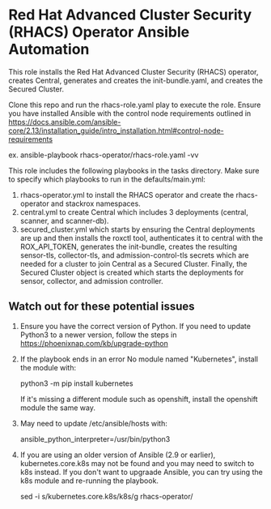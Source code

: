 # Red Hat Advanced Cluster Security (RHACS) Operator Ansible Automation

This role installs the Red Hat Advanced Cluster Security (RHACS) operator, creates Central, generates and creates the init-bundle.yaml, and creates the Secured Cluster.  

Clone this repo and run the rhacs-role.yaml play to execute the role.  Ensure you have installed Ansible with the control node requirements outlined in https://docs.ansible.com/ansible-core/2.13/installation_guide/intro_installation.html#control-node-requirements

ex. ansible-playbook rhacs-operator/rhacs-role.yaml -vv

This role includes the following playbooks in the tasks directory.  Make sure to specify which playbooks to run in the defaults/main.yml:

1. rhacs-operator.yml to install the RHACS operator and create the rhacs-operator and stackrox namespaces.
2. central.yml to create Central which includes 3 deployments (central, scanner, and scanner-db).
3. secured_cluster.yml which starts by ensuring the Central deployments are up and then installs the roxctl tool, authenticates it to central with the ROX_API_TOKEN, generates the init-bundle, creates the resulting sensor-tls, collector-tls, and admission-control-tls secrets which are needed for a cluster to join Central as a Secured Cluster.  Finally, the Secured Cluster object is created which starts the deployments for sensor, collector, and admission controller.


## Watch out for these potential issues

1) Ensure you have the correct version of Python.  If you need to update Python3 to a newer version, follow the steps in https://phoenixnap.com/kb/upgrade-python

2) If the playbook ends in an error No module named "Kubernetes", install the module with:

   python3 -m pip install kubernetes

   If it's missing a different module such as openshift, install the openshift module the same way.

3) May need to update /etc/ansible/hosts with:

   ansible_python_interpreter=/usr/bin/python3
   
4) If you are using an older version of Ansible (2.9 or earlier), kubernetes.core.k8s may not be found and you may need to switch to k8s instead.  If you don't want to upgraade Ansible, you can try using the k8s module and re-running the playbook.

   sed -i s/kubernetes.core.k8s/k8s/g rhacs-operator/
